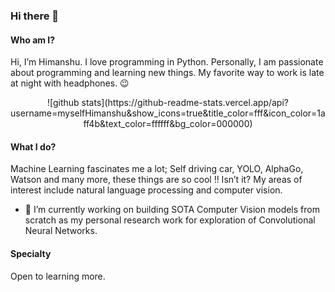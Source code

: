 ### Hi there 👋

#### Who am I?
Hi, I’m Himanshu. I love programming in Python. Personally, I am passionate about programming and learning new things. My favorite way to work is late at night with headphones. 😉

<p align="center">
![github stats](https://github-readme-stats.vercel.app/api?username=myselfHimanshu&show_icons=true&title_color=fff&icon_color=1aff4b&text_color=ffffff&bg_color=000000)
</p>

#### What I do?
Machine Learning fascinates me a lot; Self driving car, YOLO, AlphaGo, Watson and many more, these things are so cool !! Isn’t it?
My areas of interest include natural language processing and computer vision.

- 🔭 I’m currently working on building SOTA Computer Vision models from scratch as my personal research work for exploration of Convolutional Neural Networks.  

#### Specialty
Open to learning more.
